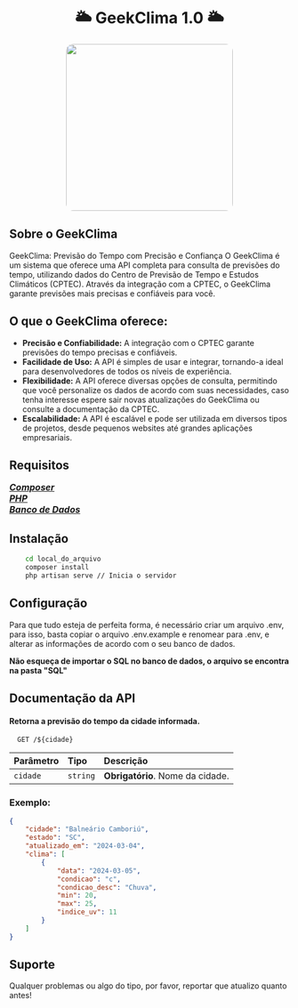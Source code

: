 <h1 align="center">
    🌥️ GeekClima 1.0 🌥️
</h1>
<div style="text-align:center">
<img src="https://i.gifer.com/8Xa6.gif" style="border-radius: 13px" height="300">
</div>

## Sobre o GeekClima

GeekClima: Previsão do Tempo com Precisão e Confiança
O GeekClima é um sistema que oferece uma API completa para consulta de previsões do tempo, utilizando dados do Centro de Previsão de Tempo e Estudos Climáticos (CPTEC). Através da integração com a CPTEC, o GeekClima garante previsões mais precisas e confiáveis para você.

## O que o GeekClima oferece:

-   **Precisão e Confiabilidade:** A integração com o CPTEC garante previsões do tempo precisas e confiáveis.
-   **Facilidade de Uso:** A API é simples de usar e integrar, tornando-a ideal para desenvolvedores de todos os níveis de experiência.
-   **Flexibilidade:** A API oferece diversas opções de consulta, permitindo que você personalize os dados de acordo com suas necessidades, caso tenha interesse espere sair novas atualizações do GeekClima ou consulte a documentação da CPTEC.
-   **Escalabilidade:** A API é escalável e pode ser utilizada em diversos tipos de projetos, desde pequenos websites até grandes aplicações empresariais.

## Requisitos

<div style="display:flex; flex-direction:column; font-weight:bold">
<a href="https://getcomposer.org/Composer-Setup.exe" style="font-size:16px; font-style:italic">Composer</a>
<a href="https://www.php.net/downloads.php" style="font-size:16px; font-style:italic">PHP</a>
<a href="https://dev.mysql.com/downloads/installer/" style="font-size:16px; font-style:italic">Banco de Dados</a>
</div>

## Instalação

```bash
    cd local_do_arquivo
    composer install
    php artisan serve // Inicia o servidor
```

## Configuração

Para que tudo esteja de perfeita forma, é necessário criar um arquivo .env, para isso, basta copiar o arquivo .env.example e renomear para .env, e alterar as informações de acordo com o seu banco de dados.

<span style="font-weight:bold">Não esqueça de importar o SQL no banco de dados, o arquivo se encontra na pasta "SQL"</span>

## Documentação da API

#### Retorna a previsão do tempo da cidade informada.

```http
  GET /${cidade}
```

| Parâmetro | Tipo     | Descrição                        |
| :-------- | :------- | :------------------------------- |
| `cidade`  | `string` | **Obrigatório**. Nome da cidade. |

### Exemplo:

```json
{
    "cidade": "Balneário Camboriú",
    "estado": "SC",
    "atualizado_em": "2024-03-04",
    "clima": [
        {
            "data": "2024-03-05",
            "condicao": "c",
            "condicao_desc": "Chuva",
            "min": 20,
            "max": 25,
            "indice_uv": 11
        }
    ]
}
```

## Suporte
Qualquer problemas ou algo do tipo, por favor, reportar que atualizo quanto antes!
